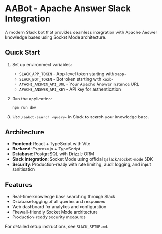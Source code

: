 # AABot - Apache Answer Slack Integration

A modern Slack bot that provides seamless integration with Apache Answer knowledge bases using Socket Mode architecture.

## Quick Start

1. Set up environment variables:
   - `SLACK_APP_TOKEN` - App-level token starting with `xapp-`
   - `SLACK_BOT_TOKEN` - Bot token starting with `xoxb-`
   - `APACHE_ANSWER_API_URL` - Your Apache Answer instance URL
   - `APACHE_ANSWER_API_KEY` - API key for authentication

2. Run the application:
   ```bash
   npm run dev
   ```

3. Use `/aabot-search <query>` in Slack to search your knowledge base.

## Architecture

- **Frontend**: React + TypeScript with Vite
- **Backend**: Express.js + TypeScript
- **Database**: PostgreSQL with Drizzle ORM
- **Slack Integration**: Socket Mode using official `@slack/socket-mode` SDK
- **Security**: Production-ready with rate limiting, audit logging, and input sanitisation

## Features

- Real-time knowledge base searching through Slack
- Database logging of all queries and responses
- Web dashboard for analytics and configuration
- Firewall-friendly Socket Mode architecture
- Production-ready security measures

For detailed setup instructions, see `SLACK_SETUP.md`.